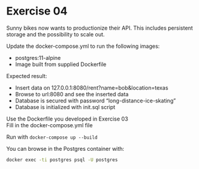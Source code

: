 # Exercise 04

Sunny bikes now wants to productionize their API. 
This includes persistent storage and the possibility to scale out.

Update the docker-compose.yml to run the following images:
- postgres:11-alpine
- Image built from supplied Dockerfile

Expected result:
- Insert data on 127.0.0.1:8080/rent?name=bob&location=texas
- Browse to url:8080 and see the inserted data
- Database is secured with password “long-distance-ice-skating”
- Database is initialized with init.sql script


Use the Dockerfile you developed in Exercise 03</br>
Fill in the docker-compose.yml file

Run with `docker-compose up --build`

You can browse in the Postgres container with:
```bash
docker exec -ti postgres psql -U postgres
```

